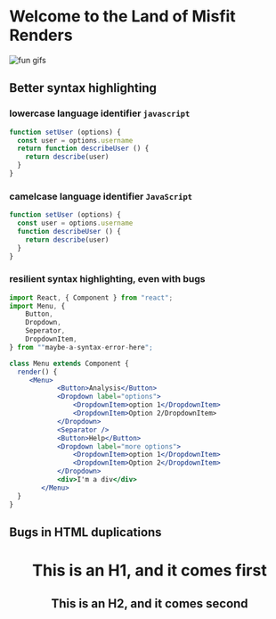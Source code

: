 
# Welcome to the Land of Misfit Renders

![fun gifs](http://storage.googleapis.com/kni.sh/trip.gif)

## Better syntax highlighting
### lowercase language identifier `javascript`
```javascript
function setUser (options) {
  const user = options.username
  return function describeUser () {
    return describe(user)
  }
}
```
### camelcase language identifier `JavaScript`
```JavaScript
function setUser (options) {
  const user = options.username
  function describeUser () {
    return describe(user)
  }
}
```

### resilient syntax highlighting, even with bugs
```jsx
import React, { Component } from "react";
import Menu, {
    Button,
    Dropdown,
    Seperator,
    DropdownItem,
} from ""maybe-a-syntax-error-here";

class Menu extends Component {
  render() {
     <Menu>
            <Button>Analysis</Button>
            <Dropdown label="options">
                <DropdownItem>option 1</DropdownItem>
                <DropdownItem>Option 2/DropdownItem>
            </Dropdown>
            <Separator />
            <Button>Help</Button>
            <Dropdown label="more options">
                <DropdownItem>option 1</DropdownItem>
                <DropdownItem>Option 2</DropdownItem>
            </Dropdown>
            <div>I'm a div</div>
        </Menu>
  }
}
```


## Bugs in HTML duplications
<h1 align="center">
  This is an H1, and it comes first
</h1>
<div align="center">
  <h2>This is an H2, and it comes second</h2>
</div>

